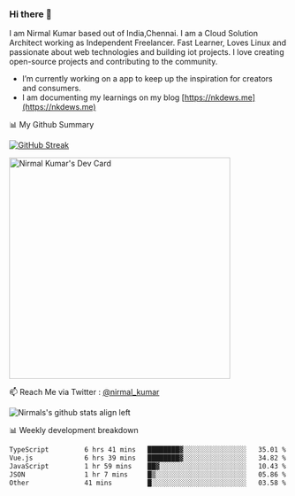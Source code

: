 ### Hi there 👋

 I am Nirmal Kumar based out of India,Chennai. I am a Cloud Solution Architect working as Independent Freelancer. Fast Learner, Loves Linux and passionate about web technologies and building iot projects. I love creating open-source projects and contributing to the community.

- I’m currently working on a app to keep up the inspiration for creators and consumers.
- I am documenting my learnings on my blog [https://nkdews.me](https://nkdews.me)


📊 My Github Summary

[![GitHub Streak](https://github-readme-streak-stats.herokuapp.com?user=nk-gears&theme=dark&hide_border=true&date_format=M%20j%5B%2C%20Y%5D)](https://git.io/streak-stats)

<a href="https://app.daily.dev/nirmal_kumar"><img src="https://api.daily.dev/devcards/a16cfcf02d384b16b41de71ce4d1d811.png?r=8ve" width="400" alt="Nirmal Kumar's Dev Card"/></a>

📫 Reach Me via  Twitter : [@nirmal_kumar](https://twitter.com/nirmal_kumar)

![Nirmals's github stats align left](https://github-readme-stats.vercel.app/api?username=nk-gears&show_icons=true)


📊 Weekly development breakdown

<!--START_SECTION:waka-->

```txt
TypeScript         6 hrs 41 mins   ████████▓░░░░░░░░░░░░░░░░   35.01 %
Vue.js             6 hrs 39 mins   ████████▓░░░░░░░░░░░░░░░░   34.82 %
JavaScript         1 hr 59 mins    ██▓░░░░░░░░░░░░░░░░░░░░░░   10.43 %
JSON               1 hr 7 mins     █▒░░░░░░░░░░░░░░░░░░░░░░░   05.86 %
Other              41 mins         █░░░░░░░░░░░░░░░░░░░░░░░░   03.58 %
```

<!--END_SECTION:waka-->


